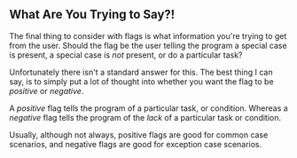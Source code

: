 ## What Are You Trying to Say?!

The final thing to consider with flags is what information you're trying to get from the user. Should the flag be the user telling the program a special case is present, a special case is *not* present, or do a particular task?

Unfortunately there isn't a standard answer for this. The best thing I can say, is to simply put a lot of thought into whether you want the flag to be *positive* or *negative*.

A *positive* flag tells the program of a particular task, or condition. Whereas a *negative* flag tells the program of the *lack* of a particular task or condition.

Usually, although not always, positive flags are good for common case scenarios, and negative flags are good for exception case scenarios.

